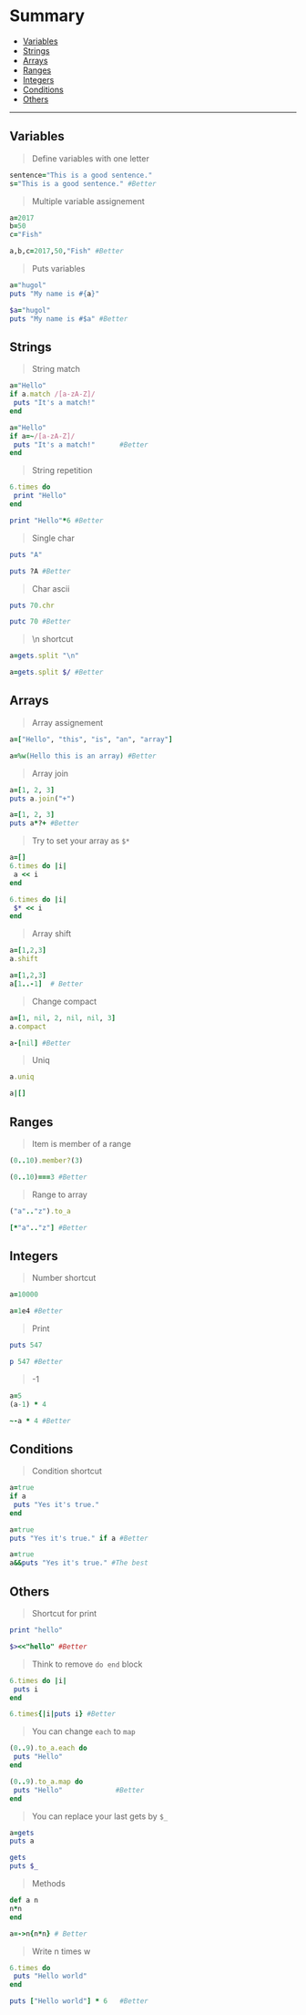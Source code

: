 # Summary
* [Variables](#variables)
* [Strings](#strings)
* [Arrays](#arrays)
* [Ranges](#ranges)
* [Integers](#integers)
* [Conditions](#conditions)
* [Others](#others)

----------

## Variables
> Define variables with one letter

```ruby
sentence="This is a good sentence."
s="This is a good sentence." #Better
```

> Multiple variable assignement

```ruby
a=2017
b=50         
c="Fish"

a,b,c=2017,50,"Fish" #Better
```

> Puts variables

```ruby
a="hugol"
puts "My name is #{a}"

$a="hugol"
puts "My name is #$a" #Better
```

## Strings
> String match

```ruby
a="Hello"
if a.match /[a-zA-Z]/
 puts "It's a match!"
end

a="Hello"
if a=~/[a-zA-Z]/
 puts "It's a match!"      #Better
end
```

> String repetition

```ruby
6.times do
 print "Hello"
end

print "Hello"*6 #Better
```

> Single char

```ruby
puts "A"

puts ?A #Better
```

> Char ascii

```ruby
puts 70.chr

putc 70 #Better
```

> \n shortcut

```ruby
a=gets.split "\n"

a=gets.split $/ #Better
```

## Arrays

> Array assignement

```ruby
a=["Hello", "this", "is", "an", "array"]

a=%w(Hello this is an array) #Better
```

> Array join

```ruby
a=[1, 2, 3]
puts a.join("+")

a=[1, 2, 3]
puts a*?+ #Better
```

> Try to set your array as `$*`

```ruby
a=[]
6.times do |i|
 a << i
end

6.times do |i|
 $* << i
end
```

> Array shift

```ruby
a=[1,2,3]
a.shift

a=[1,2,3]
a[1..-1]  # Better
```

> Change compact

```ruby
a=[1, nil, 2, nil, nil, 3]
a.compact

a-[nil] #Better
```

> Uniq

```ruby
a.uniq

a|[]
```

## Ranges

> Item is member of a range

```ruby
(0..10).member?(3)

(0..10)===3 #Better
```

> Range to array

```ruby
("a".."z").to_a

[*"a".."z"] #Better
```

## Integers

> Number shortcut

```ruby
a=10000

a=1e4 #Better
```

> Print

```ruby
puts 547

p 547 #Better
```

> -1

```ruby
a=5
(a-1) * 4

~-a * 4 #Better
```

## Conditions

> Condition shortcut

```ruby
a=true
if a
 puts "Yes it's true."
end

a=true
puts "Yes it's true." if a #Better

a=true
a&&puts "Yes it's true." #The best
```

## Others

> Shortcut for print

```ruby
print "hello"

$><<"hello" #Better
```

> Think to remove `do end` block

```ruby
6.times do |i|
 puts i
end

6.times{|i|puts i} #Better
```

> You can change `each` to `map`

```ruby
(0..9).to_a.each do 
 puts "Hello"
end

(0..9).to_a.map do
 puts "Hello"             #Better
end
```

> You can replace your last gets by `$_`

```ruby
a=gets
puts a

gets
puts $_
```

> Methods

```ruby
def a n
n*n
end

a=->n{n*n} # Better
```

> Write n times w

```ruby
6.times do
 puts "Hello world"
end

puts ["Hello world"] * 6   #Better
```
